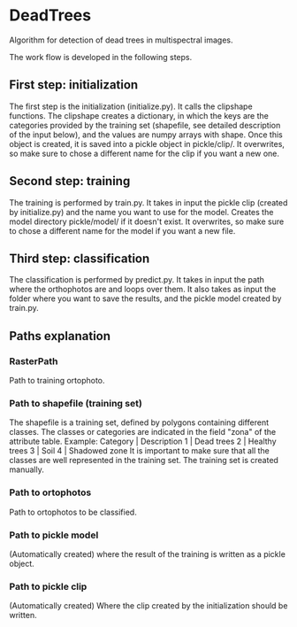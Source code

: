 # DeadTrees

Algorithm for detection of dead trees in multispectral images.

The work flow is developed in the following steps.


## First step: initialization

The first step is the initialization (initialize.py). It calls the clipshape
functions. The clipshape creates a dictionary, in which the keys are the
categories provided by the training set (shapefile, see detailed description of
the input below), and the values are numpy arrays with shape.
Once this object is created, it is saved into a pickle object in pickle/clip/.
It overwrites, so make sure to chose a different name for the clip if you want a
new one.

## Second step: training

The training is performed by train.py. It takes in input the pickle clip (created
by initialize.py) and the name you want to use for the model. Creates the model
directory pickle/model/ if it doesn't exist. It overwrites, so make sure to
chose a different name for the model if you want a new file.

## Third step: classification
The classification is performed by predict.py. It takes in input the path where
the orthophotos are and loops over them. It also takes as input the folder where
you want to save the results, and the pickle model created by train.py.

## Paths explanation

### RasterPath
Path to training ortophoto.

### Path to shapefile (training set)
The shapefile is a training set, defined by polygons containing different classes.
The classes or categories are indicated in the field "zona" of the attribute
table.
Example:
Category  | Description
1         | Dead trees
2         | Healthy trees
3         | Soil
4         | Shadowed zone
It is important to make sure that all the classes are well represented in the
training set. The training set is created manually.

### Path to ortophotos
Path to ortophotos to be classified.

### Path to pickle model
(Automatically created) where the result of the training is written as a pickle
object.

### Path to pickle clip
(Automatically created) Where the clip created by the initialization should be
written.
